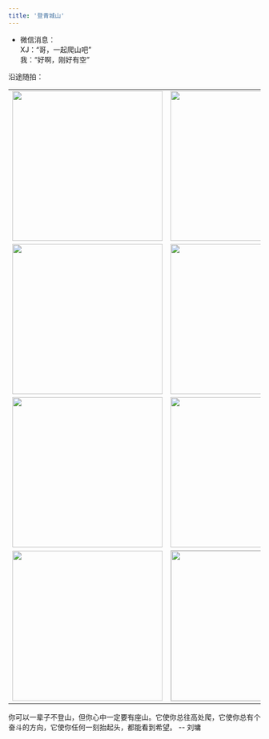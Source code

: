 ```yaml
---
title: '登青城山'
---
```

 
 - 微信消息：  
 XJ：“哥，一起爬山吧”  
 我：“好啊，刚好有空”  
   
 沿途随拍：
<table>
    <tr>
        <td><img src="https://gitee.com/helloyuzz/sharepic/raw/master/IMG_7935.jpg" width="300px"></td>
        <td><img src="https://gitee.com/helloyuzz/sharepic/raw/master/IMG_7936.jpg" width="300px"></td>
    </tr>
    <tr>
        <td><img src="https://gitee.com/helloyuzz/sharepic/raw/master/IMG_7938.jpg" width="300px"></td>
        <td><img src="https://gitee.com/helloyuzz/sharepic/raw/master/IMG_7939.jpg" width="300px"></td>
    </tr>
    <tr>
        <td><img src="https://gitee.com/helloyuzz/sharepic/raw/master/IMG_7954.jpg" width="300px"></td>
        <td><img src="https://gitee.com/helloyuzz/sharepic/raw/master/IMG_7934.jpg" width="300px"></td>
    </tr>
    <tr>
        <td><img src="https://gitee.com/helloyuzz/sharepic/raw/master/IMG_7940.jpg" width="300px"></td>
        <td><img src="https://gitee.com/helloyuzz/sharepic/raw/master/xujing.png" width="300px" style="border:1px solid #cccccc"/></td>
    </tr>
</table>

你可以一辈子不登山，但你心中一定要有座山。它使你总往高处爬，它使你总有个奋斗的方向，它使你任何一刻抬起头，都能看到希望。
-- 刘墉